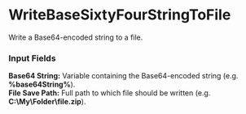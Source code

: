 <h1>WriteBaseSixtyFourStringToFile</h1>

Write a Base64-encoded string to a file.
<br>
<h3>Input Fields</h3>
<b>Base64 String:</b> Variable containing the Base64-encoded string (e.g. <b>%base64String%</b>).
<br>
<b>File Save Path:</b> Full path to which file should be written (e.g. <b>C:\My\Folder\file.zip</b>).
